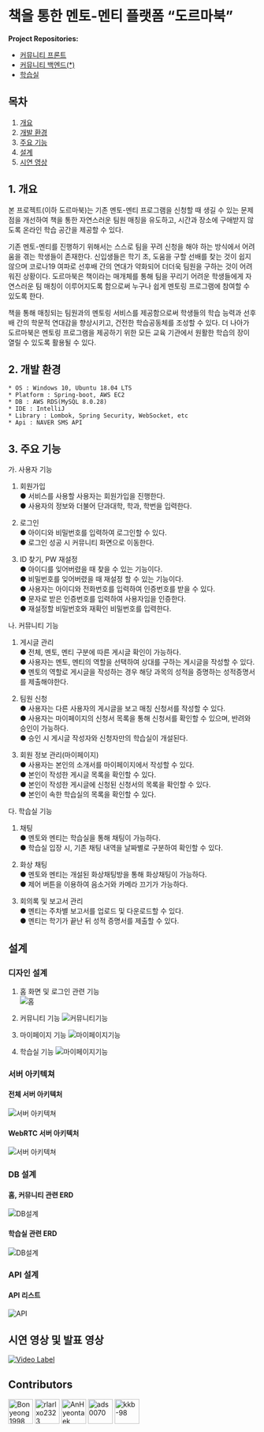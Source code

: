 # 책을 통한 멘토-멘티 플랫폼 “도르마북”

**Project Repositories:**  
- [커뮤니티 프론트](https://github.com/Bonyeong1998/dormabook-front)
- [커뮤니티 백엔드(*)](https://github.com/Bonyeong1998/dormabook-server)
- [학습실](https://github.com/Bonyeong1998/dormabook-webRTC)

## 목차
1. [개요](#1-개요)
2. [개발 환경](#2-개발-환경)
3. [주요 기능](#3-주요-기능)
4. [설계](#4-설계)
5. [시연 영상](#5-시연-영상)

## 1. 개요

  본 프로젝트(이하 도르마북)는 기존 멘토-멘티 프로그램을 신청할 때 생길 수 있는 문제점을 개선하여 책을 통한 자연스러운 팀원 매칭을 유도하고, 시간과 장소에 구애받지 않도록 온라인 학습 공간을 제공할 수 있다.

 기존 멘토-멘티를 진행하기 위해서는 스스로 팀을 꾸려 신청을 해야 하는 방식에서 어려움을 겪는 학생들이 존재한다. 신입생들은 학기 초, 도움을 구할 선배를 찾는 것이 쉽지 않으며 코로나19 여파로 선후배 간의 연대가 약화되어 더더욱 팀원을 구하는 것이 어려워진 상황이다. 도르마북은 책이라는 매개체를 통해 팀을 꾸리기 어려운 학생들에게 자연스러운 팀 매칭이 이루어지도록 함으로써 누구나 쉽게 멘토링 프로그램에 참여할 수 있도록 한다.

 책을 통해 매칭되는 팀원과의 멘토링 서비스를 제공함으로써 학생들의 학습 능력과 선후배 간의 학문적 연대감을 향상시키고, 건전한 학습공동체를 조성할 수 있다. 더 나아가 도르마북은 멘토링 프로그램을 제공하기 위한 모든 교육 기관에서 원활한 학습의 장이 열릴 수 있도록 활용될 수 있다.

## 2. 개발 환경
```
* OS : Windows 10, Ubuntu 18.04 LTS
* Platform : Spring-boot, AWS EC2
* DB : AWS RDS(MySQL 8.0.28)
* IDE : IntelliJ
* Library : Lombok, Spring Security, WebSocket, etc
* Api : NAVER SMS API
```

## 3. 주요 기능  
가. 사용자 기능
1) 회원가입  
● 서비스를 사용할 사용자는 회원가입을 진행한다.  
● 사용자의 정보와 더불어 단과대학, 학과, 학번을 입력한다.  

2) 로그인    
● 아이디와 비밀번호를 입력하여 로그인할 수 있다.  
● 로그인 성공 시 커뮤니티 화면으로 이동한다.    

3) ID 찾기, PW 재설정    
● 아이디를 잊어버렸을 때 찾을 수 있는 기능이다.    
● 비밀번호를 잊어버렸을 때 재설정 할 수 있는 기능이다.  
● 사용자는 아이디와 전화번호를 입력하여 인증번호를 받을 수 있다.   
● 문자로 받은 인증번호를 입력하여 사용자임을 인증한다.   
● 재설정할 비밀번호와 재확인 비밀번호를 입력한다.  
  
나. 커뮤니티 기능    
1) 게시글 관리     
● 전체, 멘토, 멘티 구분에 따른 게시글 확인이 가능하다.     
● 사용자는 멘토, 멘티의 역할을 선택하여 상대를 구하는 게시글을 작성할 수 있다.    
● 멘토의 역할로 게시글을 작성하는 경우 해당 과목의 성적을 증명하는 성적증명서를 제출해야한다.   

2) 팀원 신청  
● 사용자는 다른 사용자의 게시글을 보고 매칭 신청서를 작성할 수 있다.    
● 사용자는 마이페이지의 신청서 목록을 통해 신청서를 확인할 수 있으며, 반려와 승인이 가능하다.    
● 승인 시 게시글 작성자와 신청자만의 학습실이 개설된다.    

3) 회원 정보 관리(마이페이지)      
● 사용자는 본인의 소개서를 마이페이지에서 작성할 수 있다.     
● 본인이 작성한 게시글 목록을 확인할 수 있다.   
● 본인이 작성한 게시글에 신청된 신청서의 목록을 확인할 수 있다.   
● 본인이 속한 학습실의 목록을 확인할 수 있다.   

다. 학습실 기능     
1) 채팅     
● 멘토와 멘티는 학습실을 통해 채팅이 가능하다.  
● 학습실 입장 시, 기존 채팅 내역을 날짜별로 구분하여 확인할 수 있다.  

2) 화상 채팅      
● 멘토와 멘티는 개설된 화상채팅방을 통해 화상채팅이 가능하다.  
● 제어 버튼을 이용하여 음소거와 카메라 끄기가 가능하다.  
    
3) 회의록 및 보고서 관리   
● 멘티는 주차별 보고서를 업로드 및 다운로드할 수 있다.   
● 멘티는 학기가 끝난 뒤 성적 증명서를 제출할 수 있다.  


## 설계
### 디자인 설계
1. 홈 화면 및 로그인 관련 기능  
![홈](rdm-image/홈화면.png)

2. 커뮤니티 기능
![커뮤니티기능](rdm-image/커뮤니티.png)

3. 마이페이지 기능
![마이페이지기능](rdm-image/마이페이지.png)

4. 학습실 기능
![마이페이지기능](rdm-image/스터디룸.png)

### 서버 아키텍쳐
#### 전체 서버 아키텍처
![서버 아키텍쳐](rdm-image/서버아키텍처.png)

#### WebRTC 서버 아키텍처
![서버 아키텍쳐](rdm-image/webrtc.png)

### DB 설계
#### 홈, 커뮤니티 관련 ERD
![DB설계](rdm-image/홈ERD.png)

#### 학습실 관련 ERD
![DB설계](rdm-image/학습실ERD.png)

### API 설계
#### API 리스트
![API](rdm-image/API리스트.png)

## 시연 영상 및 발표 영상
[![Video Label](https://img.youtube.com/vi/F9T6PEUqbiA/0.jpg)](https://youtu.be/F9T6PEUqbiA)  


## Contributors

<a href="https://github.com/Bonyeong1998">
<img src="https://avatars.githubusercontent.com/u/73810809?v=4" height="50" alt="Bonyeong1998"/></a>
<a href="https://github.com/rlarlxo2323">
<img src="https://avatars.githubusercontent.com/u/81959996?v=4" height="50" alt="rlarlxo2323"/></a>
<a href="https://github.com/AnHyeontaek">
<img src="https://avatars.githubusercontent.com/u/81468759?v=4" height="50" alt="AnHyeontaek"/></a>
<a href="https://github.com/ads0070">
<img src="https://avatars.githubusercontent.com/u/73926856?v=4" height="50" alt="ads0070"/></a>
<a href="https://github.com/kkb-98">
<img src="https://avatars.githubusercontent.com/u/81415003?v=4" height="50" alt="kkb-98"/></a>
